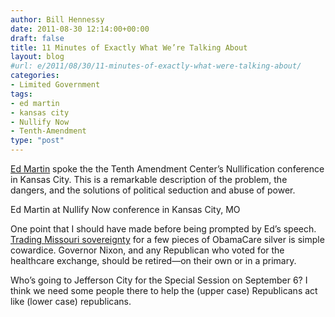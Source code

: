 ```yaml
---
author: Bill Hennessy
date: 2011-08-30 12:14:00+00:00
draft: false
title: 11 Minutes of Exactly What We’re Talking About
layout: blog
#url: e/2011/08/30/11-minutes-of-exactly-what-were-talking-about/
categories:
- Limited Government
tags:
- ed martin
- kansas city
- Nullify Now
- Tenth-Amendment
type: "post"
---
```


[Ed Martin](https://edmartinforcongress.com/) spoke the the Tenth Amendment Center’s Nullification conference in Kansas City. This is a remarkable description of the problem, the dangers, and the solutions of political seduction and abuse of power. 



Ed Martin at Nullify Now conference in Kansas City, MO



One point that I should have made before being prompted by Ed’s speech. [Trading Missouri sovereignty](https://biggovernment.com/ptuohe/2011/08/21/despite-will-of-voters-missouri-lawmakers-move-to-implement-obamacare-exchanges/) for a few pieces of ObamaCare silver is simple cowardice. Governor Nixon, and any Republican who voted for the healthcare exchange, should be retired—on their own or in a primary.

Who’s going to Jefferson City for the Special Session on September 6? I think we need some people there to help the (upper case) Republicans act like (lower case) republicans.
